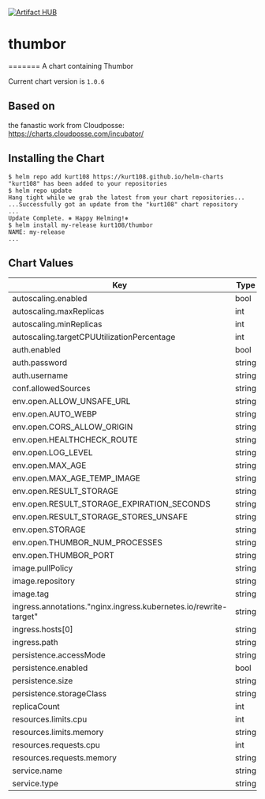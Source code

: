 [![Artifact HUB](https://img.shields.io/endpoint?url=https://artifacthub.io/badge/repository/kurt108)](https://artifacthub.io/packages/search?repo=kurt108)


# thumbor
=======
A chart containing Thumbor

Current chart version is `1.0.6`

## Based on

the fanastic work from Cloudposse: https://charts.cloudposse.com/incubator/

## Installing the Chart

```console
$ helm repo add kurt108 https://kurt108.github.io/helm-charts
"kurt108" has been added to your repositories
$ helm repo update
Hang tight while we grab the latest from your chart repositories...
...Successfully got an update from the "kurt108" chart repository
...
Update Complete. ⎈ Happy Helming!⎈
$ helm install my-release kurt108/thumbor
NAME: my-release
...
```



## Chart Values

| Key | Type | Default | Description |
|-----|------|---------|-------------|
| autoscaling.enabled | bool | `false` |  |
| autoscaling.maxReplicas | int | `1` |  |
| autoscaling.minReplicas | int | `1` |  |
| autoscaling.targetCPUUtilizationPercentage | int | `80` |  |
| auth.enabled | bool | `true` |  |
| auth.password | string | `"$1$nwVVjM_Y$VeLOyr0CIIMXQajJL2pXT1"` |  |
| auth.username | string | `"thumbor"` |  |
| conf.allowedSources | string | `"'http://domain_or_wildcard', 'comma_seperated'"` |  |
| env.open.ALLOW_UNSAFE_URL | string | `"True"` |  |
| env.open.AUTO_WEBP | string | `"True"` |  |
| env.open.CORS_ALLOW_ORIGIN | string | `"*"` |  |
| env.open.HEALTHCHECK_ROUTE | string | `"/healthcheck"` |  |
| env.open.LOG_LEVEL | string | `"error"` |  |
| env.open.MAX_AGE | string | `"3600"` |  |
| env.open.MAX_AGE_TEMP_IMAGE | string | `"300"` |  |
| env.open.RESULT_STORAGE | string | `"thumbor.result_storages.no_storage"` |  |
| env.open.RESULT_STORAGE_EXPIRATION_SECONDS | string | `"31536000"` |  |
| env.open.RESULT_STORAGE_STORES_UNSAFE | string | `"True"` |  |
| env.open.STORAGE | string | `"thumbor.storages.file_storage"` |  |
| env.open.THUMBOR_NUM_PROCESSES | string | `"1"` |  |
| env.open.THUMBOR_PORT | string | `"80"` |  |
| image.pullPolicy | string | `"IfNotPresent"` |  |
| image.repository | string | `"registry.hub.docker.com/minimalcompact/thumbor"` |  |
| image.tag | string | `"6.7.5"` |  |
| ingress.annotations."nginx.ingress.kubernetes.io/rewrite-target" | string | `"/$2"` |  |
| ingress.hosts[0] | string | `"thumbor.domain"` |  |
| ingress.path | string | `"/scale(/|$)(.*)"` |  |
| persistence.accessMode | string | `"ReadWriteOnce"` |  |
| persistence.enabled | bool | `false` |  |
| persistence.size | string | `"8Gi"` |  |
| persistence.storageClass | string | `"generic"` |  |
| replicaCount | int | `1` |  |
| resources.limits.cpu | int | `1` |  |
| resources.limits.memory | string | `"1Gi"` |  |
| resources.requests.cpu | int | `1` |  |
| resources.requests.memory | string | `"512Mi"` |  |
| service.name | string | `"thumbor"` |  |
| service.type | string | `"ClusterIP"` |  |
